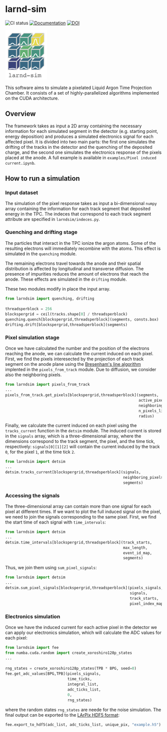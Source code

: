 # larnd-sim 
![CI status](https://github.com/DUNE/larnd-sim/workflows/CI/badge.svg)
[![Documentation](https://img.shields.io/badge/docs-online-success)](https://dune.github.io/larnd-sim)
[![DOI](https://zenodo.org/badge/DOI/10.5281/zenodo.4582721.svg)](https://doi.org/10.5281/zenodo.4582721)

<img alt="larnd-sim" src="docs/logo.png" height="160">

This software aims to simulate a pixelated Liquid Argon Time Projection Chamber. It consists of a set of highly-parallelized algorithms implemented on the CUDA architecture.

## Overview

The framework takes as input a 2D array containing the necessary information for each simulated segment in the detector (e.g. starting point, energy deposition) and produces a simulated electronics signal for each affected pixel.
It is divided into two main parts: the first one simulates the drifting of the tracks in the detector and the quenching of the deposited charge, and the second one simulates the electronics response of the pixels placed at the anode.
A full example is available in `examples/Pixel induced current.ipynb`.

## How to run a simulation

### Input dataset

The simulation of the pixel response takes as input a bi-dimensional `numpy` array containing the information for each track segment that deposited energy in the TPC. The indeces that correspond to each track segment attribute are specified in `larndsim/indeces.py`.

### Quenching and drifting stage

The particles that interact in the TPC ionize the argon atoms. Some of the resulting electrons will immediately recombine with the atoms. This effect is simulated in the `quenching` module.

The remaining electrons travel towards the anode and their spatial distribution is affected by longitudinal and transverse diffusion. The presence of impurities reduces the amount of electrons that reach the anode. These effects are simulated in the `drifting` module.

These two modules modify in place the input array.

```python
from larndsim import quenching, drifting

threadsperblock = 256
blockspergrid = ceil(tracks.shape[0] / threadsperblock)
quenching.quench[blockspergrid,threadsperblock](segments, consts.box)
drifting.drift[blockspergrid,threadsperblock](segments)
```

### Pixel simulation stage

Once we have calculated the number and the position of the electrons reaching the anode, we can calculate the current induced on each pixel.
First, we find the pixels interesected by the projection of each track segment on the anode plane using the [Bresenham's line algorithm](https://en.wikipedia.org/wiki/Bresenham%27s_line_algorithm) implented in the `pixels_from_track` module. Due to diffusion, we consider also the neighboring pixels.

```python
from larndsim import pixels_from_track
...
pixels_from_track.get_pixels[blockspergrid,threadsperblock](segments, 
                                                            active_pixels, 
                                                            neighboring_pixels, 
                                                            n_pixels_list,
                                                            radius)
```

Finally, we calculate the current induced on each pixel using the `tracks_current` function in the `detsim` module. The induced current is stored in the `signals` array, which is a three-dimensional array, where the dimensions correspond to the track segment, the pixel, and the time tick, respectively: `signals[0][1][2]` will contain the current induced by the track `0`, for the pixel `1`, at the time tick `2`.

```python
from larndsim import detsim
...
detsim.tracks_current[blockspergrid,threadsperblock](signals,
                                                     neighboring_pixels,
                                                     segments)
```

### Accessing the signals

The three-dimensional array can contain more than one signal for each pixel at different times. If we want to plot the full induced signal on the pixel, we need to join the signals corresponding to the same pixel. First, we find the start time of each signal with `time_intervals`:

```python
from larndsim import detsim
...
detsim.time_intervals[blockspergrid,threadsperblock](track_starts,
                                                     max_length,
                                                     event_id_map,
                                                     segments)
```

Thus, we join them using `sum_pixel_signals`:

```python
from larndsim import detsim
...
detsim.sum_pixel_signals[blockspergrid,threadsperblock](pixels_signals, 
                                                        signals, 
                                                        track_starts, 
                                                        pixel_index_map)
```

### Electronics simulation

Once we have the induced current for each active pixel in the detector we can apply our electronics simulation, which will calculate the ADC values for each pixel:

```python
from larndsim import fee
from numba.cuda.random import create_xoroshiro128p_states
...

rng_states = create_xoroshiro128p_states(TPB * BPG, seed=0)
fee.get_adc_values[BPG,TPB](pixels_signals, 
                            time_ticks, 
                            integral_list, 
                            adc_ticks_list,
                            0,
                            rng_states)
```

where the random states `rng_states` are neede for the noise simulation.
The final output can be exported to the [LArPix HDF5 format](https://larpix-control.readthedocs.io/en/stable/api/format/hdf5format.html):
```python
fee.export_to_hdf5(adc_list, adc_ticks_list, unique_pix, "example.h5")
```
